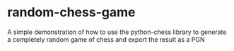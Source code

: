 # random-chess-game
A simple demonstration of how to use the python-chess library to generate a completely random game of chess and export the result as a PGN
